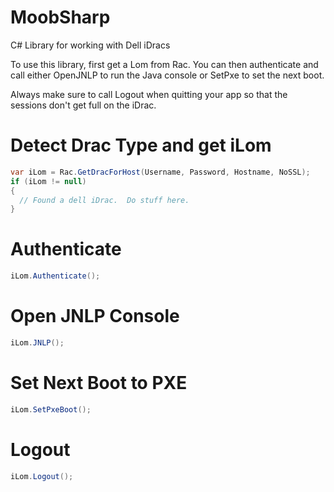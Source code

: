 # MoobSharp
C# Library for working with Dell iDracs

To use this library, first get a Lom from Rac.  You can then authenticate and call either OpenJNLP to run the Java console or SetPxe to set the next boot.

Always make sure to call Logout when quitting your app so that the sessions don't get full on the iDrac.

# Detect Drac Type and get iLom
```C#
var iLom = Rac.GetDracForHost(Username, Password, Hostname, NoSSL);
if (iLom != null)
{
  // Found a dell iDrac.  Do stuff here.
}
```

# Authenticate
```C#
iLom.Authenticate();
```

# Open JNLP Console
```C#
iLom.JNLP();
```

# Set Next Boot to PXE
```C#
iLom.SetPxeBoot();
```

# Logout
```C#
iLom.Logout();
```
